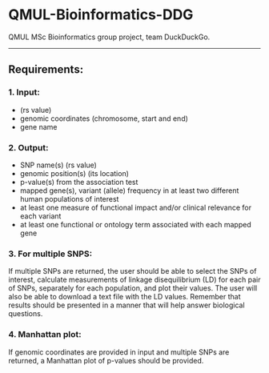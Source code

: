 # QMUL-Bioinformatics-DDG

 QMUL MSc Bioinformatics group project, team DuckDuckGo.

----

## **Requirements:**

### 1. Input:

-    (rs value)
-    genomic coordinates (chromosome, start and end)
-    gene name

### 2. Output:

-   SNP name(s) (rs value)
-   genomic position(s) (its location)
-   p-value(s) from the association test
-   mapped gene(s), variant (allele) frequency in at least two different human populations of interest
-   at least one measure of functional impact and/or clinical relevance for each variant
-   at least one functional or ontology term associated with each mapped gene

### 3. For multiple SNPS:

If multiple SNPs are returned, the user should be able to select the SNPs of interest, calculate
measurements of linkage disequilibrium (LD) for each pair of SNPs, separately for each population,
and plot their values. The user will also be able to download a text file with the LD values.
Remember that results should be presented in a manner that will help answer biological questions.

### 4. Manhattan plot:

If genomic coordinates are provided in input and multiple SNPs are returned, a Manhattan plot of
p-values should be provided.

